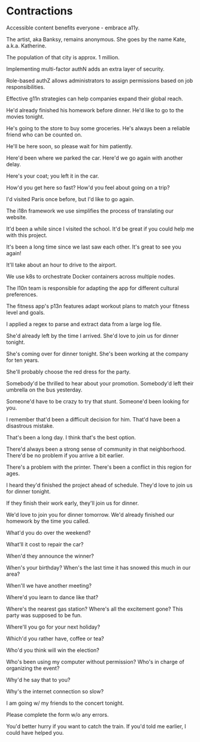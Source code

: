 # Contractions

<!-- a11y -->
Accessible content benefits everyone - embrace a11y.

<!-- aka -->
The artist, aka Banksy, remains anonymous.
She goes by the name Kate, a.k.a. Katherine.

<!-- approx. -->
The population of that city is approx. 1 million.

<!-- authN -->
Implementing multi-factor authN adds an extra layer of security.

<!-- authZ -->
Role-based authZ allows administrators to assign permissions based on job responsibilities.

<!-- g11n -->
Effective g11n strategies can help companies expand their global reach.

<!-- he'd -->
He'd already finished his homework before dinner.
He'd like to go to the movies tonight.

<!-- he's -->
He's going to the store to buy some groceries.
He's always been a reliable friend who can be counted on.

<!-- he'll -->
He'll be here soon, so please wait for him patiently.

<!-- here'd -->
Here'd been where we parked the car.
Here'd we go again with another delay.

<!-- here's -->
Here's your coat; you left it in the car.

<!-- how'd -->
How'd you get here so fast?
How'd you feel about going on a trip?

<!-- I'd -->
I'd visited Paris once before, but I'd like to go again.

<!-- i18n -->
The i18n framework we use simplifies the process of translating our website.

<!-- it'd -->
It'd been a while since I visited the school.
It'd be great if you could help me with this project.

<!-- it's -->
It's been a long time since we last saw each other.
It's great to see you again!

<!-- it'll -->
It'll take about an hour to drive to the airport.

<!-- k8s -->
We use k8s to orchestrate Docker containers across multiple nodes.

<!-- l10n -->
The l10n team is responsible for adapting the app for different cultural preferences.

<!-- p13n -->
The fitness app's p13n features adapt workout plans to match your fitness level and goals.

<!-- regex -->
I applied a regex to parse and extract data from a large log file.

<!-- she'd -->
She'd already left by the time I arrived.
She'd love to join us for dinner tonight.

<!-- she's -->
She's coming over for dinner tonight.
She's been working at the company for ten years.

<!-- she'll -->
She'll probably choose the red dress for the party.

<!-- somebody'd -->
Somebody'd be thrilled to hear about your promotion.
Somebody'd left their umbrella on the bus yesterday.

<!-- someone'd -->
Someone'd have to be crazy to try that stunt.
Someone'd been looking for you.

<!-- that'd -->
I remember that'd been a difficult decision for him.
That'd have been a disastrous mistake.

<!-- that's -->
That's been a long day.
I think that's the best option.

<!-- there'd -->
There'd always been a strong sense of community in that neighborhood.
There'd be no problem if you arrive a bit earlier.

<!-- there's -->
There's a problem with the printer.
There's been a conflict in this region for ages.

<!-- they'd -->
I heard they'd finished the project ahead of schedule.
They'd love to join us for dinner tonight.

<!-- they'll -->
If they finish their work early, they'll join us for dinner.

<!-- we'd -->
We'd love to join you for dinner tomorrow.
We'd already finished our homework by the time you called.

<!-- what'd -->
What'd you do over the weekend?

<!-- what'll -->
What'll it cost to repair the car?

<!-- when'd -->
When'd they announce the winner?

<!-- when's -->
When's your birthday?
When's the last time it has snowed this much in our area?

<!-- when'll -->
When'll we have another meeting?

<!-- where'd -->
Where'd you learn to dance like that?

<!-- where's -->
Where's the nearest gas station?
Where's all the excitement gone? This party was supposed to be fun.

<!-- where'll -->
Where'll you go for your next holiday?

<!-- which'd -->
Which'd you rather have, coffee or tea?

<!-- who'd -->
Who'd you think will win the election?

<!-- who's -->
Who's been using my computer without permission?
Who's in charge of organizing the event?

<!-- why'd -->
Why'd he say that to you?

<!-- why's -->
Why's the internet connection so slow?

<!-- w/ -->
I am going w/ my friends to the concert tonight.

<!-- w/o -->
Please complete the form w/o any errors.

<!-- you'd -->
You'd better hurry if you want to catch the train.
If you'd told me earlier, I could have helped you.
